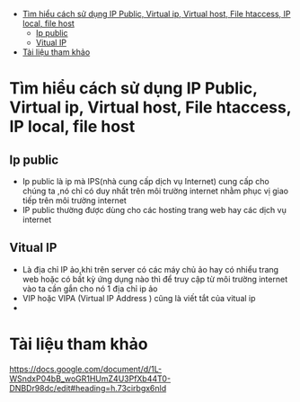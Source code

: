 - [Tìm hiểu cách sử dụng IP Public, Virtual ip, Virtual host, File htaccess, IP local, file host](#tìm-hiểu-cách-sử-dụng-ip-public-virtual-ip-virtual-host-file-htaccess-ip-local-file-host)
  - [Ip public](#ip-public)
  - [Vitual IP](#vitual-ip)
- [Tài liệu tham khảo](#tài-liệu-tham-khảo)

# Tìm hiểu cách sử dụng IP Public, Virtual ip, Virtual host, File htaccess, IP local, file host
## Ip public
- Ip public là ip mà IPS(nhà cung cấp dịch vụ Internet) cung cấp cho chúng ta ,nó chỉ có duy nhất trên môi trường internet nhằm phục vị giao tiếp trên môi trường internet
- IP public thường được dùng cho các hosting trang web hay các dịch vụ internet

## Vitual IP
- Là địa chỉ IP ảo,khi trên server có các máy chủ ảo hay có nhiểu trang web hoặc có bất kỳ ứng dụng nào thì để truy cập từ môi trường internet vào ta cần gắn cho nó 1 địa chỉ ip ảo
- VIP hoặc VIPA (Virtual IP Address ) cũng là viết tắt của vitual ip
- 

# Tài liệu tham khảo
https://docs.google.com/document/d/1L-WSndxP04bB_woGR1HUmZ4U3PfXb44T0-DNBDr98dc/edit#heading=h.73cirbgx6nld